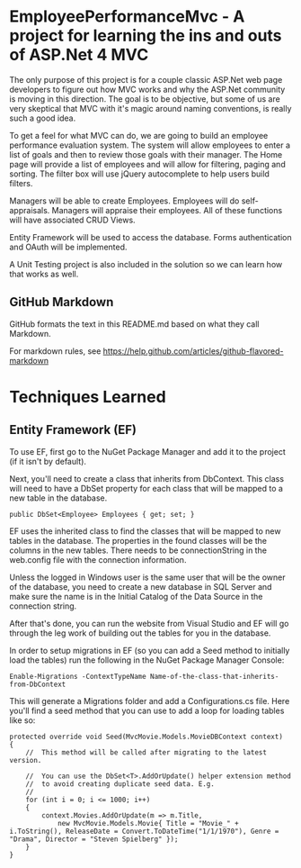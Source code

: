 EmployeePerformanceMvc - A project for learning the ins and outs of ASP.Net 4 MVC
======================

The only purpose of this project is for a couple classic ASP.Net web page developers to figure out how MVC works and why the ASP.Net community is moving in this direction. The goal is to be objective, but some of us are very skeptical that MVC with it's magic around naming conventions, is really such a good idea.

To get a feel for what MVC can do, we are going to build an employee performance evaluation system. The system will allow employees to enter a list of goals and then to review those goals with their manager. The Home page will provide a list of employees and will allow for filtering, paging and sorting. The filter box will use jQuery autocomplete to help users build filters.

Managers will be able to create Employees. Employees will do self-appraisals. Managers will appraise their employees. All of these functions will have associated CRUD Views.

Entity Framework will be used to access the database. Forms authentication and OAuth will be implemented.

A Unit Testing project is also included in the solution so we can learn how that works as well.

GitHub Markdown
---------------

GitHub formats the text in this README.md based on what they call Markdown.

For markdown rules, see https://help.github.com/articles/github-flavored-markdown

Techniques Learned
==================

Entity Framework (EF)
---------------------
To use EF, first go to the NuGet Package Manager and add it to the project (if it isn't by default).

Next, you'll need to create a class that inherits from DbContext. This class will need to have a DbSet property for each class that will be mapped to a new table in the database.

    public DbSet<Employee> Employees { get; set; }

EF uses the inherited class to find the classes that will be mapped to new tables in the database. The properties in the found classes will be the columns in the new tables. There needs to be connectionString in the web.config file with the connection information.

Unless the logged in Windows user is the same user that will be the owner of the database, you need to create a new database in SQL Server and make sure the name is in the Initial Catalog of the Data Source in the connection string.

After that's done, you can run the website from Visual Studio and EF will go through the leg work of building out the tables for you in the database.

In order to setup migrations in EF (so you can add a Seed method to initially load the tables) run the following in the NuGet Package Manager Console:

    Enable-Migrations -ContextTypeName Name-of-the-class-that-inherits-from-DbContext

This will generate a Migrations folder and add a Configurations.cs file. Here you'll find a seed method that you can use to add a loop for loading tables like so:

    protected override void Seed(MvcMovie.Models.MovieDBContext context)
    {
        //  This method will be called after migrating to the latest version.
    
        //  You can use the DbSet<T>.AddOrUpdate() helper extension method 
        //  to avoid creating duplicate seed data. E.g.
        //
        for (int i = 0; i <= 1000; i++)
        {
            context.Movies.AddOrUpdate(m => m.Title,
                new MvcMovie.Models.Movie{ Title = "Movie_" + i.ToString(), ReleaseDate = Convert.ToDateTime("1/1/1970"), Genre = "Drama", Director = "Steven Spielberg" });
        }
    }
        
        

